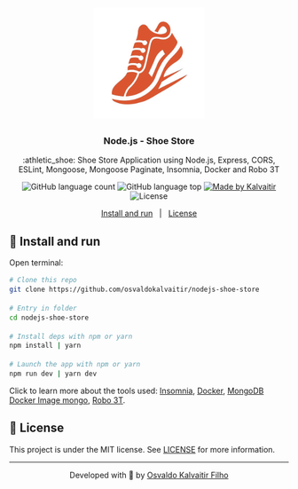 <h1 align="center">
    <img src="/.github/assets/logo.png"
    width="200px"
    alt="Logo" />
</h1>

<h3 align="center">
  Node.js - Shoe Store
</h3>

<p align="center">
  :athletic_shoe: Shoe Store Application using Node.js, Express, CORS, ESLint, Mongoose, Mongoose Paginate, Insomnia, Docker and Robo 3T
</p>

<p align="center">
  <img alt="GitHub language count" src="https://img.shields.io/github/languages/count/osvaldokalvaitir/nodejs-shoe-store.svg?color=00A83A">

  <img alt="GitHub language top" src="https://img.shields.io/github/languages/top/osvaldokalvaitir/nodejs-shoe-store.svg?color=00A83A">

  <a href="https://kalvaitir.com/">
    <img alt="Made by Kalvaitir" src="https://img.shields.io/badge/made%20by-Kalvaitir-00A83A">
  </a>

  <img alt="License" src="https://img.shields.io/badge/license-MIT-00A83A">
</p>

<p align="center">
  <a href="#wrench-install-and-run">Install and run</a>&nbsp;&nbsp;&nbsp;|&nbsp;&nbsp;&nbsp;<a href="#memo-license">License</a>
</p>

## :wrench: Install and run

Open terminal:

```sh
# Clone this repo
git clone https://github.com/osvaldokalvaitir/nodejs-shoe-store

# Entry in folder
cd nodejs-shoe-store

# Install deps with npm or yarn
npm install | yarn

# Launch the app with npm or yarn
npm run dev | yarn dev
```

Click to learn more about the tools used: [Insomnia](https://github.com/osvaldokalvaitir/awesome/blob/main/src/api-clients/insomnia/insomnia.md), [Docker](https://github.com/osvaldokalvaitir/awesome/blob/main/src/containers/docker/docker.md), [MongoDB Docker Image mongo](https://github.com/osvaldokalvaitir/awesome/blob/main/src/containers/docker/images/mongo.md), [Robo 3T](https://github.com/osvaldokalvaitir/awesome/blob/main/src/sgdbs/mongodb/robo-3t.md).

## :memo: License

This project is under the MIT license. See [LICENSE](/LICENSE) for more information.

---

<p align="center">
Developed with 💚 by <a href="https://www.linkedin.com/in/osvaldokalvaitir">Osvaldo Kalvaitir Filho</a>
</p>
